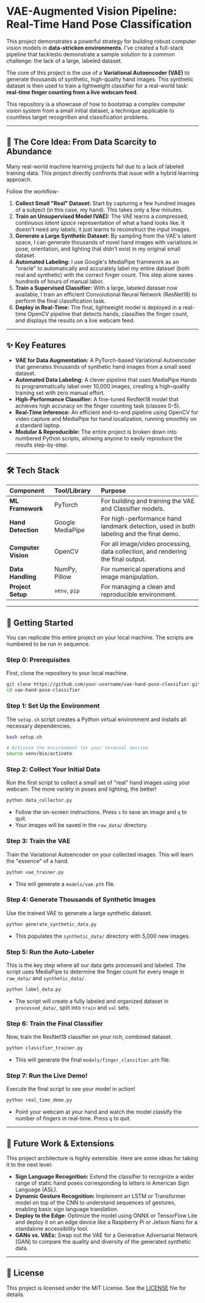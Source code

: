 # VAE-Augmented Vision Pipeline: Real-Time Hand Pose Classification

  <!-- It is highly recommended to create a GIF of the final demo and replace this link

<p align="center">
  <img src="https://img.shields.io/badge/Python-3.9+-blue.svg" alt="Python Version">
  <img src="https://img.shields.io/badge/Framework-PyTorch-orange.svg" alt="PyTorch">
  <img src="https://img.shields.io/badge/Library-OpenCV-green.svg" alt="OpenCV">
  <img src="https://img.shields.io/badge/Tool-MediaPipe-red.svg" alt="MediaPipe">
  <img src="https://img.shields.io/badge/License-MIT-lightgrey.svg" alt="License">
</p> -->

This project demonstrates a powerful strategy for building robust computer vision models in **data-stricken environments**. I've created a full-stack pipeline that tacklesto demonstrate a sample solution to a common challenge: the lack of a large, labeled dataset.

The core of this project is the use of a **Variational Autoencoder (VAE)** to generate thousands of synthetic, high-quality hand images. This synthetic dataset is then used to train a lightweight classifier for a real-world task: **real-time finger counting from a live webcam feed**.

This repository is a showcase of how to bootstrap a complex computer vision system from a small initial dataset, a technique applicable to countless target recognition and classification problems.

---

## 🎯 The Core Idea: From Data Scarcity to Abundance

Many real-world machine learning projects fail due to a lack of labeled training data. This project directly confronts that issue with a hybrid learning approach.

Follow the workflow-

 <!-- It's recommended to create a simple flowchart image for this -->

1.  **Collect Small "Real" Dataset:** Start by capturing a few hundred images of a subject (in this case, my hand). This takes only a few minutes.
2.  **Train an Unsupervised Model (VAE):** The VAE learns a compressed, continuous *latent space* representation of what a hand looks like. It doesn't need any labels; it just learns to reconstruct the input images.
3.  **Generate a Large Synthetic Dataset:** By sampling from the VAE's latent space, I can generate thousands of novel hand images with variations in pose, orientation, and lighting that didn't exist in my original small dataset.
4.  **Automated Labeling:** I use Google's MediaPipe framework as an "oracle" to automatically and accurately label my entire dataset (both real and synthetic) with the correct finger count. This step alone saves hundreds of hours of manual labor.
5.  **Train a Supervised Classifier:** With a large, labeled dataset now available, I train an efficient Convolutional Neural Network (ResNet18) to perform the final classification task.
6.  **Deploy in Real-Time:** The final, lightweight model is deployed in a real-time OpenCV pipeline that detects hands, classifies the finger count, and displays the results on a live webcam feed.

---

## ✨ Key Features

*   **VAE for Data Augmentation:** A PyTorch-based Variational Autoencoder that generates thousands of synthetic hand images from a small seed dataset.
*   **Automated Data Labeling:** A clever pipeline that uses MediaPipe Hands to programmatically label over 10,000 images, creating a high-quality training set with zero manual effort.
*   **High-Performance Classifier:** A fine-tuned ResNet18 model that achieves high accuracy on the finger counting task (classes 0-5).
*   **Real-Time Inference:** An efficient end-to-end pipeline using OpenCV for video capture and MediaPipe for hand localization, running smoothly on a standard laptop.
*   **Modular & Reproducible:** The entire project is broken down into numbered Python scripts, allowing anyone to easily reproduce the results step-by-step.

---

## 🛠️ Tech Stack

| Component | Tool/Library | Purpose |
| :--- | :--- | :--- |
| **ML Framework** | PyTorch | For building and training the VAE and Classifier models. |
| **Hand Detection** | Google MediaPipe | For high-performance hand landmark detection, used in both labeling and the final demo. |
| **Computer Vision** | OpenCV | For all image/video processing, data collection, and rendering the final output. |
| **Data Handling** | NumPy, Pillow | For numerical operations and image manipulation. |
| **Project Setup**| `venv`, `pip` | For managing a clean and reproducible environment. |

---

## 🚀 Getting Started

You can replicate this entire project on your local machine. The scripts are numbered to be run in sequence.

### Step 0: Prerequisites

First, clone the repository to your local machine.

```bash
git clone https://github.com/your-username/vae-hand-pose-classifier.git
cd vae-hand-pose-classifier
```

### Step 1: Set Up the Environment

The `setup.sh` script creates a Python virtual environment and installs all necessary dependencies.

```bash
bash setup.sh

# Activate the environment for your terminal session
source venv/bin/activate
```

### Step 2: Collect Your Initial Data

Run the first script to collect a small set of "real" hand images using your webcam. The more variety in poses and lighting, the better!

```bash
python data_collector.py
```
*   Follow the on-screen instructions. Press `s` to save an image and `q` to quit.
*   Your images will be saved in the `raw_data/` directory.

### Step 3: Train the VAE

Train the Variational Autoencoder on your collected images. This will learn the "essence" of a hand.

```bash
python vae_trainer.py
```
*   This will generate a `models/vae.pth` file.

### Step 4: Generate Thousands of Synthetic Images

Use the trained VAE to generate a large synthetic dataset.

```bash
python generate_synthetic_data.py
```
*   This populates the `synthetic_data/` directory with 5,000 new images.

### Step 5: Run the Auto-Labeler

This is the key step where all our data gets processed and labeled. The script uses MediaPipe to determine the finger count for every image in `raw_data/` and `synthetic_data/`.

```bash
python label_data.py
```
*   The script will create a fully labeled and organized dataset in `processed_data/`, split into `train` and `val` sets.

### Step 6: Train the Final Classifier

Now, train the ResNet18 classifier on your rich, combined dataset.

```bash
python classifier_trainer.py
```
*   This will generate the final `models/finger_classifier.pth` file.

### Step 7: Run the Live Demo!

Execute the final script to see your model in action!

```bash
python real_time_demo.py
```
*   Point your webcam at your hand and watch the model classify the number of fingers in real-time. Press `q` to quit.

---

## 🔮 Future Work & Extensions

This project architecture is highly extensible. Here are some ideas for taking it to the next level:

*   **Sign Language Recognition:** Extend the classifier to recognize a wider range of static hand poses corresponding to letters in American Sign Language (ASL).
*   **Dynamic Gesture Recognition:** Implement an LSTM or Transformer model on top of the CNN to understand sequences of gestures, enabling basic sign language translation.
*   **Deploy to the Edge:** Optimize the model using ONNX or TensorFlow Lite and deploy it on an edge device like a Raspberry Pi or Jetson Nano for a standalone accessibility tool.
*   **GANs vs. VAEs:** Swap out the VAE for a Generative Adversarial Network (GAN) to compare the quality and diversity of the generated synthetic data.

---

## 📄 License

This project is licensed under the MIT License. See the [LICENSE](LICENSE) file for details.
